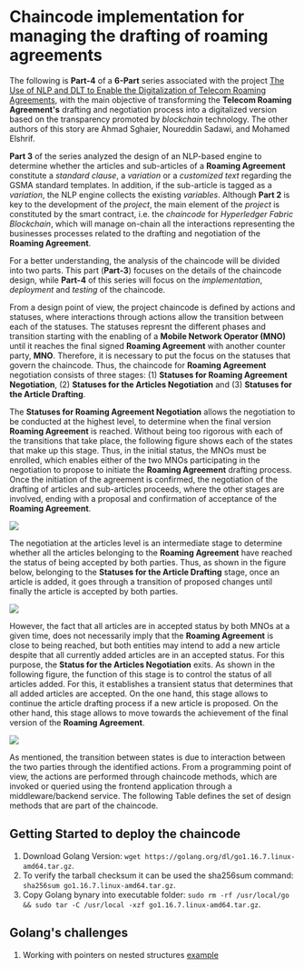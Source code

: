 # Chaincode implementation for managing the drafting of roaming agreements

The following is **Part-4** of a **6-Part** series associated with the project [The Use of NLP and DLT to Enable the Digitalization of Telecom Roaming Agreements]( https://wiki.hyperledger.org/display/INTERN/Project+Plan%3A+The+Use+of+NLP+and+DLT+to+Enable+the+Digitalization+of+Telecom+Roaming+Agreements), with the main objective of transforming the **Telecom Roaming Agreement's** drafting and negotiation process into a digitalized version based on the transparency promoted by *blockchain* technology. The other authors of this story are Ahmad Sghaier, Noureddin Sadawi, and Mohamed Elshrif.

**Part 3** of the series analyzed the design of an NLP-based engine to determine whether the articles and sub-articles of a **Roaming Agreement** constitute a *standard clause*, a *variation* or a *customized text* regarding the GSMA standard templates. In addition, if the sub-article is tagged as a *variation*, the NLP engine collects the existing *variables*. Although **Part 2** is key to the development of the *project*, the main element of the *project* is constituted by the smart contract, i.e. the *chaincode* for *Hyperledger Fabric Blockchain*, which will manage on-chain all the interactions representing the businesses processes related to the drafting and negotiation of the **Roaming Agreement**.

For a better understanding, the analysis of the chaincode will be divided into two parts. This part (**Part-3**) focuses on the details of the chaincode design, while **Part-4** of this series will focus on the *implementation*, *deployment* and *testing* of the chaincode.

From a design point of view, the project chaincode is defined by actions and statuses, where interactions through actions allow the transition between each of the statuses. The statuses represnt the different phases and transition starting with the enabling of a **Mobile Network Operator (MNO)** until it reaches the final signed **Roaming Agreement** with another counter party, **MNO**. Therefore, it is necessary to put the focus on the statuses that govern the chaincode. Thus, the chaincode for **Roaming Agreement** negotiation consists of three stages: (1) **Statuses for Roaming Agreement Negotiation**, (2) **Statuses for the Articles Negotiation** and (3) **Statuses for the Article Drafting**.

The **Statuses for Roaming Agreement Negotiation** allows the negotiation to be conducted at the highest level, to determine when the final version **Roaming Agreement** is reached. Without being too rigorous with each of the transitions that take place, the following figure shows each of the states that make up this stage. Thus, in the initial status, the MNOs must be enrolled, which enables either of the two MNOs participating in the negotiation to propose to initiate the **Roaming Agreement** drafting process. Once the initiation of the agreement is confirmed, the negotiation of the drafting of articles and sub-articles proceeds, where the other stages are involved, ending with a proposal and confirmation of acceptance of the **Roaming Agreement**.

<img src="https://github.com/sfl0r3nz05/nlp-dlt/blob/sentencelvl/documentation/images/Roaming_Agreement_State_v03.drawio.png">

The negotiation at the articles level is an intermediate stage to determine whether all the articles belonging to the **Roaming Agreement** have reached the status of being accepted by both parties. Thus, as shown in the figure below, belonging to the **Statuses for the Article Drafting** stage, once an article is added, it goes through a transition of proposed changes until finally the article is accepted by both parties.

<img src="https://github.com/sfl0r3nz05/nlp-dlt/blob/sentencelvl/documentation/images/Article_Drafting_State_v03.drawio.png">

However, the fact that all articles are in accepted status by both MNOs at a given time, does not necessarily imply that the **Roaming Agreement** is close to being reached, but both entities may intend to add a new article despite that all currently added articles are in an accepted status. For this purpose, the **Status for the Articles Negotiation** exits. As shown in the following figure, the function of this stage is to control the status of all articles added. For this, it establishes a transient status that determines that all added articles are accepted. On the one hand, this stage allows to continue the article drafting process if a new article is proposed. On the other hand, this stage allows to move towards the achievement of the final version of the **Roaming Agreement**.

<img src="https://github.com/sfl0r3nz05/nlp-dlt/blob/sentencelvl/documentation/images/Article_Negotiation_State_v03.drawio.png">

As mentioned, the transition between states is due to interaction between the two parties through the identified actions. From a programming point of view, the actions are performed through chaincode methods, which are invoked or queried using the frontend application through a middleware/backend service. The following Table defines the set of design methods that are part of the chaincode.

## Getting Started to deploy the chaincode
1. Download Golang Version: `wget https://golang.org/dl/go1.16.7.linux-amd64.tar.gz`.
2. To verify the tarball checksum it can be used the sha256sum command: `sha256sum go1.16.7.linux-amd64.tar.gz`.
3. Copy Golang bynary into executable folder: `sudo rm -rf /usr/local/go && sudo tar -C /usr/local -xzf go1.16.7.linux-amd64.tar.gz`.

## Golang's challenges

1. Working with pointers on nested structures [example](https://play.golang.org/p/UoeBH_2EZdb)